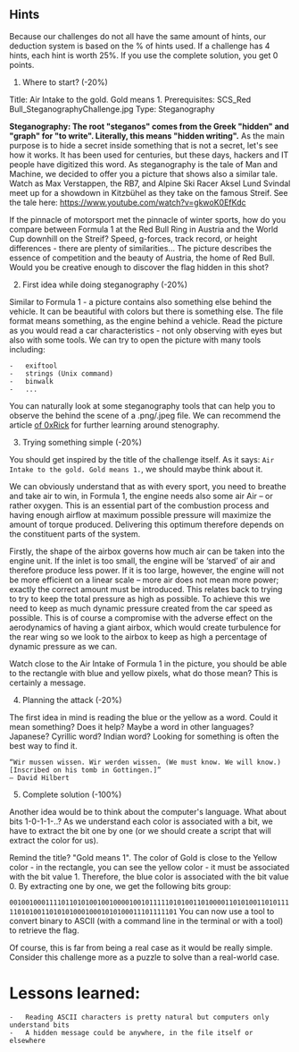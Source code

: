 ## Hints
Because our challenges do not all have the same amount of hints, our deduction system is based on the % of hints used. If a challenge has 4 hints, each hint is worth 25%. If you use the complete solution, you get 0 points.

1. Where to start? (-20%)

Title: Air Intake to the gold. Gold means 1.
Prerequisites: SCS_Red Bull_SteganographyChallenge.jpg
Type: Steganography

**Steganography: The root "steganos" comes from the Greek "hidden" and "graph" for "to write". Literally, this means "hidden writing".** As the main purpose is to hide a secret inside something that is not a secret, let's see how it works. It has been used for centuries, but these days, hackers and IT people have digitized this word. As steganography is the tale of Man and Machine, we decided to offer you a picture that shows also a similar tale. Watch as Max Verstappen, the RB7, and Alpine Ski Racer Aksel Lund Svindal meet up for a showdown in Kitzbühel as they take on the famous Streif. See the tale here: https://www.youtube.com/watch?v=gkwoK0EfKdc

If the pinnacle of motorsport met the pinnacle of winter sports, how do you compare between Formula 1 at the Red Bull Ring in Austria and the World Cup downhill on the Streif? Speed, g-forces, track record, or height differences - there are plenty of similarities... The picture describes the essence of competition and the beauty of Austria, the home of Red Bull. Would you be creative enough to discover the flag hidden in this shot?

2. First idea while doing steganography (-20%)

Similar to Formula 1 - a picture contains also something else behind the vehicle. It can be beautiful with colors but there is something else. The file format means something, as the engine behind a vehicle. Read the picture as you would read a car characteristics - not only observing with eyes but also with some tools. We can try to open the picture with many tools including:

    -   exiftool
    -   strings (Unix command)
    -   binwalk
    -   ...
You can naturally look at some steganography tools that can help you to observe the behind the scene of a .png/.jpeg file. We can recommend the article [of 0xRick](https://0xrick.github.io/lists/stego) for further learning around stenography.

3. Trying something simple (-20%)

You should get inspired by the title of the challenge itself. As it says: `Air Intake to the gold. Gold means 1.`, we should maybe think about it.

We can obviously understand that as with every sport, you need to breathe and take air to win, in Formula 1, the engine needs also some air Air – or rather oxygen. This is an essential part of the combustion process and having enough airflow at maximum possible pressure will maximize the amount of torque produced. Delivering this optimum therefore depends on the constituent parts of the system.

Firstly, the shape of the airbox governs how much air can be taken into the engine unit. If the inlet is too small, the engine will be ‘starved’ of air and therefore produce less power. If it is too large, however, the engine will not be more efficient on a linear scale – more air does not mean more power; exactly the correct amount must be introduced. This relates back to trying to try to keep the total pressure as high as possible. To achieve this we need to keep as much dynamic pressure created from the car speed as possible. This is of course a compromise with the adverse effect on the aerodynamics of having a giant airbox, which would create turbulence for the rear wing so we look to the airbox to keep as high a percentage of dynamic pressure as we can.

Watch close to the Air Intake of Formula 1 in the picture, you should be able to the rectangle with blue and yellow pixels, what do those mean? This is certainly a message.

4. Planning the attack (-20%)

The first idea in mind is reading the blue or the yellow as a word. Could it mean something? Does it help? Maybe a word in other languages? Japanese? Cyrillic word? Indian word? Looking for something is often the best way to find it.

```
“Wir mussen wissen. Wir werden wissen. (We must know. We will know.) [Inscribed on his tomb in Gottingen.]”
― David Hilbert
```

5. Complete solution (-100%)

Another idea would be to think about the computer's language. What about bits 1-0-1-1-..? As we understand each color is associated with a bit, we have to extract the bit one by one (or we should create a script that will extract the color for us).

Remind the title? "Gold means 1". The color of Gold is close to the Yellow color - in the rectangle, you can see the yellow color - it must be associated with the bit value 1. Therefore, the blue color is associated with the bit value 0. By extracting one by one, we get the following bits group:

```0010010001111011010100100100001001011111010100110100001101010011010111110101001101010100010001010100011101111101```
You can now use a tool to convert binary to ASCII (with a command line in the terminal or with a tool) to retrieve the flag.

Of course, this is far from being a real case as it would be really simple. Consider this challenge more as a puzzle to solve than a real-world case.

# Lessons learned:

    -   Reading ASCII characters is pretty natural but computers only understand bits
    -   A hidden message could be anywhere, in the file itself or elsewhere
